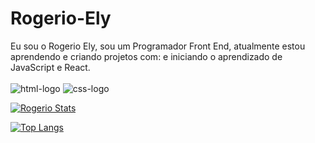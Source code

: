 # Rogerio-Ely

Eu sou o Rogerio Ely, sou um Programador Front End, atualmente estou aprendendo e criando projetos com:  e iniciando o aprendizado de JavaScript e React.
<br>
<br>
 <img src="https://img.shields.io/badge/HTML-E34F26?style=for-the-badge&logo=html5&logoColor=white" alt="html-logo" />
<img src="https://img.shields.io/badge/CSS3-1572B6?style=for-the-badge&logo=html5&logoColor=white" alt="css-logo" />


[![Rogerio Stats](https://github-readme-stats.vercel.app/api?username=RogerioEly)](https://github.com/anuraghazra/github-readme-stats)

[![Top Langs](https://github-readme-stats.vercel.app/api/top-langs/?username=RogerioEly)](https://github.com/anuraghazra/github-readme-stats)
